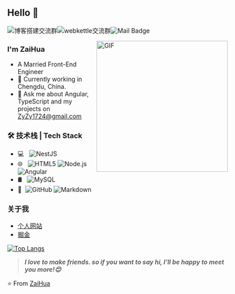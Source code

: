 ## Hello 👋

![博客搭建交流群](https://img.shields.io/badge/QQ-446840401-red.svg "博客搭建交流群")![webkettle交流群](https://img.shields.io/badge/vx-zaihua_huahua-green.svg "webkettle交流群")![Mail Badge](https://img.shields.io/badge/-ZyZy1724@gmail.com-c14438?style=flat&logo=Gmail&logoColor=white&link=mailto:ZyZy1724@gmail.com)

<img align="right" width='300' alt="GIF" src="https://api.flowersink.com/img/猫娘全身.jpg" />

### I'm ZaiHua

- A Married Front-End Engineer
- 🌱 Currently working in Chengdu, China.
- 💬 Ask me about Angular, TypeScript and my projects on [ZyZy1724@gmail.com](mailto:ZyZy1724@gmail.com)

### 🛠 技术栈 | Tech Stack

- 💻 &#160; ![NestJS](https://img.shields.io/badge/-NestJS-333333?style=flat&logo=NestJS&logoColor=red)
- 🌐 &#160; ![HTML5](https://img.shields.io/badge/-HTML5-333333?style=flat&logo=HTML5)
  ![Node.js](https://img.shields.io/badge/-Node.js-333333?style=flat&logo=node.js)
  ![Angular](https://img.shields.io/badge/-Angular-333333?style=flat&logo=Angular&logoColor=F5094C)
- 🛢 &#160; ![MySQL](https://img.shields.io/badge/-MySQL-333333?style=flat&logo=mysql)
- 🔧 &#160;![GitHub](https://img.shields.io/badge/-GitHub-333333?style=flat&logo=github)
  ![Markdown](https://img.shields.io/badge/-Markdown-333333?style=flat&logo=markdown)

### 关于我

- [个人网站](https://flowersink.com/)
- [掘金](https://juejin.cn/user/4002664676073741)


[![Top Langs](https://github-readme-stats.vercel.app/api/top-langs/?username=ZaiHuaOvO&layout=compact)](https://github.com/anuraghazra/github-readme-stats)

> ***I love to make friends. so if you want to say hi, I'll be happy to meet you more!😊***

⭐️ From [ZaiHua](https://github.com/ZaiHuaOvO)

